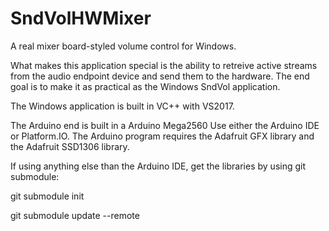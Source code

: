 # SndVolHWMixer

A real mixer board-styled volume control for Windows.

What makes this application special is the ability to retreive active streams from the audio endpoint device and send them to the hardware.
The end goal is to make it as practical as the Windows SndVol application.

The Windows application is built in VC++ with VS2017.

The Arduino end is built in a Arduino Mega2560
Use either the Arduino IDE or Platform.IO.
The Arduino program requires the Adafruit GFX library and the Adafruit SSD1306 library.

If using anything else than the Arduino IDE, get the libraries by using git submodule:

git submodule init

git submodule update --remote 